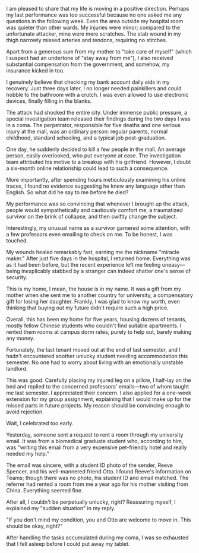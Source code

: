I am pleased to share that my life is moving in a positive direction. Perhaps my last performance was too successful because no one asked me any questions in the following week. Even the area outside my hospital room was quieter than other wards. My injuries were minor; compared to the unfortunate attacker, mine were mere scratches. The stab wound in my thigh narrowly missed arteries and tendons, requiring no stitches.

Apart from a generous sum from my mother to "take care of myself" (which I suspect had an undertone of "stay away from me"), I also received substantial compensation from the government, and somehow, my insurance kicked in too.

I genuinely believe that checking my bank account daily aids in my recovery. Just three days later, I no longer needed painkillers and could hobble to the bathroom with a crutch. I was even allowed to use electronic devices, finally filling in the blanks.

The attack had shocked the entire city. Under immense public pressure, a special investigation team released their findings during the two days I was in a coma. The perpetrator, responsible for five deaths and one serious injury at the mall, was an ordinary person: regular parents, normal childhood, standard schooling, and a typical job post-graduation.

One day, he suddenly decided to kill a few people in the mall. An average person, easily overlooked, who put everyone at ease. The investigation team attributed his motive to a breakup with his girlfriend. However, I doubt a six-month online relationship could lead to such a consequence.

More importantly, after spending hours meticulously examining his online traces, I found no evidence suggesting he knew any language other than English. So what did he say to me before he died?

My performance was so convincing that whenever I brought up the attack, people would sympathetically and cautiously comfort me, a traumatized survivor on the brink of collapse, and then swiftly change the subject.

Interestingly, my unusual name as a survivor garnered some attention, with a few professors even emailing to check on me. To be honest, I was touched.

My wounds healed remarkably fast, earning me the nickname "miracle maker." After just five days in the hospital, I returned home. Everything was as it had been before, but the recent experience left me feeling uneasy—being inexplicably stabbed by a stranger can indeed shatter one's sense of security.

This is my home, I mean, the house is in my name. It was a gift from my mother when she sent me to another country for university, a compensatory gift for losing her daughter. Frankly, I was glad to know my worth, even thinking that buying out my future didn't require such a high price.

Overall, this has been my home for five years, housing dozens of tenants, mostly fellow Chinese students who couldn't find suitable apartments. I rented them rooms at campus dorm rates, purely to help out, barely making any money.

Fortunately, the last tenant moved out at the end of last semester, and I hadn't encountered another unlucky student needing accommodation this semester. No one had to worry about living with an emotionally unstable landlord.

This was good. Carefully placing my injured leg on a pillow, I half-lay on the bed and replied to the concerned professors' emails—two of whom taught me last semester. I appreciated their concern. I also applied for a one-week extension for my group assignment, explaining that I would make up for the missed parts in future projects. My reason should be convincing enough to avoid rejection.

Wait, I celebrated too early.

Yesterday, someone sent a request to rent a room through my university email. It was from a biomedical graduate student who, according to him, was "writing this email from a very expensive pet-friendly hotel and really needed my help."

The email was sincere, with a student ID photo of the sender, Reeve Spencer, and his well-mannered friend Otto. I found Reeve's information on Teams; though there was no photo, his student ID and email matched. The referrer had rented a room from me a year ago for his mother visiting from China. Everything seemed fine.

After all, I couldn't be perpetually unlucky, right? Reassuring myself, I explained my "sudden situation" in my reply.

"If you don't mind my condition, you and Otto are welcome to move in. This should be okay, right?"

After handling the tasks accumulated during my coma, I was so exhausted that I fell asleep before I could put away my tablet.